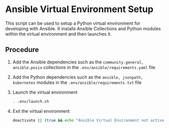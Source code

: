 # Ansible Virtual Environment Setup

This script can be used to setup a Python virtual environment for developing with Ansible. It installs Ansible Collections and Python modules within the virtual environment and then launches it.

## Procedure

1. Add the Ansible dependencies such as the `community.general, ansible.posix` collections in the `.env/ansible/requirements.yaml` file

2. Add the Python dependencies such as the `ansible, jsonpath, kubernetes` modules in the `.env/ansible/requirements.txt` file

3. Launch the virtual environment
   ```sh
   . .env/launch.sh
   ```

4. Exit the virtual environment
   ```sh
   deactivate || (true && echo "Ansible Virtual Environment not active")
   ```


